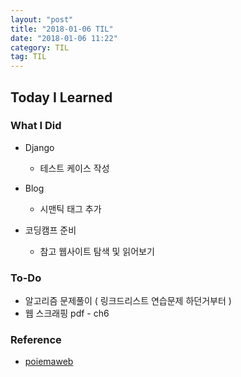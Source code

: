 ```yaml
---
layout: "post"
title: "2018-01-06 TIL"
date: "2018-01-06 11:22"
category: TIL
tag: TIL
---
```



## Today I Learned

### What I Did

* Django
    - 테스트 케이스 작성

* Blog
  - 시맨틱 태그 추가

* 코딩캠프 준비
  - 참고 웹사이트 탐색 및 읽어보기

### To-Do

* 알고리즘 문제풀이 ( 링크드리스트 연습문제 하던거부터 )
* 웹 스크래핑 pdf - ch6


### Reference
* [poiemaweb](http://poiemaweb.com/)
